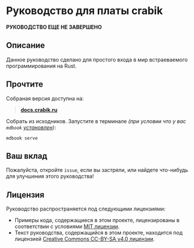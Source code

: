 # Руководство для платы crabik

**РУКОВОДСТВО ЕЩЕ НЕ ЗАВЕРШЕНО**

## Описание
Данное руководство сделано для простого входа в мир встраеваемого программирования на Rust.

## Прочтите
Собраная версия доступна на:
> [**docs.crabik.ru**](https://docs.crabik.ru)

Собрать из исходников. Запустите в терминале *(при условии что у вас `mdbook` [установлен](https://github.com/rust-lang/mdBook#installation))*:

```console
mdbook serve
```

## Ваш вклад
Пожалуйста, откройте `issue`, если вы застряли, или найдете что-нибудь для улучшения этого руководства!

## Лицензия

Руководство распространяется под следующими лицензиями:
- Примеры кода, содержащиеся в этом проекте, лицензированы в соответствии с условиями [MIT лицензии](https://opensource.org/licenses/MIT).
- Текст руководства, содержащийся в этом проекте, находится под лицензией [Creative Commons CC-BY-SA v4.0 лицензии](https://creativecommons.org/licenses/by-sa/4.0/legalcode).
